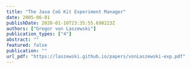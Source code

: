 ```yaml
---
title: "The Java CoG Kit Experiment Manager"
date: 2005-06-01
publishDate: 2020-01-10T23:35:55.698223Z
authors: ["Gregor von Laszewski"]
publication_types: ["4"]
abstract: ""
featured: false
publication: ""
url_pdf: "https://laszewski.github.io/papers/vonLaszewski-exp.pdf"
---
```


